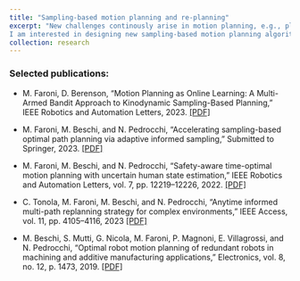 ```yaml
---
title: "Sampling-based motion planning and re-planning"
excerpt: "New challenges continously arise in motion planning, e.g., planning with complex dynamics or black-box model, manipulation planning with time-critical requirements or under uncertainty.
I am interested in designing new sampling-based motion planning algorithms for challenging problems such as kinodynamic motion planning and high-dimensional problems."
collection: research
---
```


### Selected publications:


- M. Faroni, D. Berenson, “Motion Planning as Online Learning: A Multi-Armed Bandit Approach to Kinodynamic Sampling-Based Planning,” IEEE Robotics and Automation Letters, 2023.
[[PDF]](https://www.researchgate.net/publication/373197114_Motion_Planning_as_Online_Learning_A_Multi-Armed_Bandit_Approach_to_Kinodynamic_Sampling-Based_Planning#fullTextFileContent)

- M. Faroni, M. Beschi, and N. Pedrocchi, “Accelerating sampling-based optimal path planning via adaptive informed sampling,” Submitted to Springer, 2023.
[[PDF]](https://arxiv.org/pdf/2208.09318.pdf)

- M. Faroni, M. Beschi, and N. Pedrocchi, “Safety-aware time-optimal motion planning with uncertain human state estimation,” IEEE Robotics and Automation Letters, vol. 7, pp. 12219–12226, 2022.
[[PDF]](https://arxiv.org/pdf/2210.11655.pdf)

- C. Tonola, M. Faroni, M. Beschi, and N. Pedrocchi, “Anytime informed multi-path replanning strategy for complex environments,” IEEE Access, vol. 11, pp. 4105–4116, 2023
[[PDF]](https://ieeexplore.ieee.org/stamp/stamp.jsp?tp=&arnumber=10013661)

- M. Beschi, S. Mutti, G. Nicola, M. Faroni, P. Magnoni, E. Villagrossi, and N. Pedrocchi, “Optimal robot motion planning of redundant robots in machining and additive manufacturing applications,” Electronics, vol. 8, no. 12, p. 1473, 2019.
[[PDF]](https://www.mdpi.com/2079-9292/8/12/1437)
